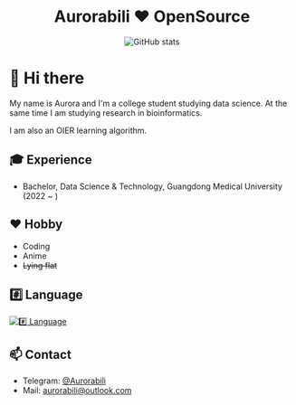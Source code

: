  <div align="center">
 <h1 align="center">Aurorabili ❤ OpenSource</h1>
 
  <img src="https://github-readme-stats.vercel.app/api?username=Aurorabili&layout=compact&hide=html&title_color=CC88BB&text_color=885566&bg_color=20,F2FBFF,E6F8FF,FFE6EB,FFF2F5" align="center" alt="GitHub stats" />
 
</div>


# 👋 Hi there

My name is Aurora and I'm a college student studying data science.
At the same time I am studying research in bioinformatics.

I am also an OIER learning algorithm.

## 🎓 Experience
- Bachelor, Data Science & Technology, Guangdong Medical University (2022 ~ )

## ❤️ Hobby
- Coding
- Anime
- ~~Lying flat~~

## #️⃣ Language
[![#️⃣ Language](https://skillicons.dev/icons?i=c,cpp,cs,dotnet,py,rust,r)](https://skillicons.dev)

## 📫 Contact
- Telegram: [@Aurorabili](https://t.me/Aurorabili)
- Mail: aurorabili@outlook.com

